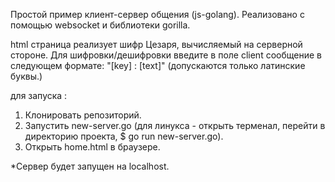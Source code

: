Простой пример клиент-сервер общения (js-golang). Реализовано с помощью websocket и библиотеки gorilla.

html страница реализует шифр Цезаря, вычисляемый на серверной стороне.
Для шифровки/дешифровки введите в поле client сообщение в следующем формате: "[key] : [text]" (допускаются только латинские буквы.)

для запуска :
  1. Клонировать репозиторий.
  2. Запустить new-server.go (для линукса - открыть терменал, перейти в директорию проекта, $ go run new-server.go).
  3. Открыть home.html в браузере.
  
*Сервер будет запущен на localhost.
